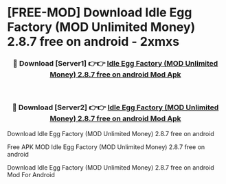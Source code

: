 # [FREE-MOD] Download Idle Egg Factory (MOD Unlimited Money) 2.8.7 free on android - 2xmxs


<div align="center">
<h3>🔴 Download [Server1] 👉👉 <a href="https://apk-comot.site?title=Idle_Egg_Factory_(MOD_Unlimited_Money)_2.8.7_free_on_android">Idle Egg Factory (MOD Unlimited Money) 2.8.7 free on android Mod Apk</a></h3><br>

<h3>🔴 Download [Server2] 👉👉 <a href="https://apk-comot.site?title=Idle_Egg_Factory_(MOD_Unlimited_Money)_2.8.7_free_on_android">Idle Egg Factory (MOD Unlimited Money) 2.8.7 free on android Mod Apk</a></h3>
</div>



Download Idle Egg Factory (MOD Unlimited Money) 2.8.7 free on android 

Free APK MOD Idle Egg Factory (MOD Unlimited Money) 2.8.7 free on android 

Download Idle Egg Factory (MOD Unlimited Money) 2.8.7 free on android Mod For Android
